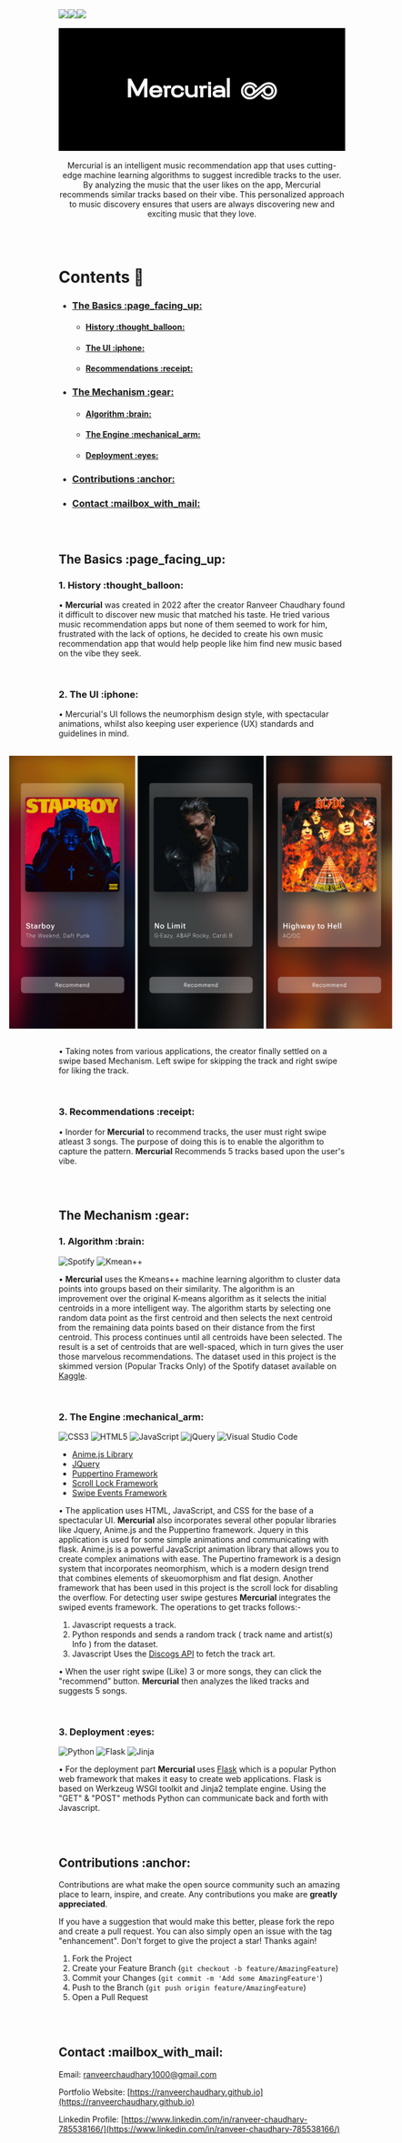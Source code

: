 
<div align = "center" style = "display:flex; flex-direction:row;">
  <img src = "https://img.shields.io/github/license/ranveerchaudhary/Mercurial?style=for-the-badge">
  <img src = "https://img.shields.io/github/issues/ranveerchaudhary/Mercurial?style=for-the-badge">
  <img src = "https://img.shields.io/github/issues-pr/ranveerchaudhary/Mercurial?style=for-the-badge">
</div>

<br>

<div align="center">
  <img src = "https://github.com/ranveerchaudhary/Mercurial/blob/main/Mercurial.gif">
</div>
<p align = "center">
  Mercurial is an intelligent music recommendation app that uses cutting-edge machine learning algorithms to suggest incredible tracks to the user. By analyzing the music that the user likes on the app, Mercurial recommends similar tracks based on their vibe. This personalized approach to music discovery ensures that users are always discovering new and exciting music that they love.
</p>

##

<br>

# Contents :rocket:
<div>
  <ul>
    <li>
    <h3><a href = "#basics">The Basics :page_facing_up:</a></h3>
    <ul>
      <li>
        <h4><a href = "#history">History :thought_balloon:</a></h4>
      </li>
      <li>
        <h4><a href = "#ui">The UI :iphone:</a></h4>
      </li>
      <li>
        <h4><a href = "#recommendations">Recommendations :receipt:</a></h4>
      </li>
    </ul>
    </li>
    <li>
      <h3><a href = "#mechanism">The Mechanism :gear:</a></h3>
      <ul>
      <li>
        <h4><a href = "#algorithm">Algorithm :brain:</a></h4>
      </li>
      <li>
        <h4><a href = "#engine">The Engine :mechanical_arm:</a></h4>
      </li>
      <li>
        <h4><a href = "#deployment">Deployment :eyes:</a></h4>
      </li>
    </ul>
    </li>
    <li>
      <h3><a href = "#contributions">Contributions :anchor:</a></h3>
    </li>
    <li>
      <h3><a href = "#contact">Contact :mailbox_with_mail:<a/></h3>
    </li>
  </ul>
</div>

##

<br>

<h2 id = "basics">The Basics :page_facing_up:</h2>

<h3 id = "history">1. History :thought_balloon:</h3>
<p>• <strong>Mercurial</strong> was created in 2022 after the creator Ranveer Chaudhary found it difficult to discover new music that matched his taste. He tried various music recommendation apps but none of them seemed to work for him, frustrated with the lack of options, he decided to create his own music recommendation app that would help people like him find new music based on the vibe they seek. </p>

<br>

<h3 id = "ui">2. The UI :iphone:</h3>

<p>• Mercurial's UI follows the neumorphism design style, with spectacular animations, whilst also keeping user experience (UX) standards and guidelines in mind.</p>

<br>
<div align = "center" style = "display: flex; flex-direction: row; justify-content: center; align-items: center;">
  <img height = "480vh" width = "auto" src = "https://github.com/ranveerchaudhary/Mercurial/blob/main/gar/Wknd.png">
  &nbsp
  &nbsp
  <img height = "480vh" width = "auto" src = "https://github.com/ranveerchaudhary/Mercurial/blob/main/gar/GNoLimit.png">
  &nbsp
  &nbsp
  <img height = "480vh" width = "auto" src = "https://github.com/ranveerchaudhary/Mercurial/blob/main/gar/ACDC.png">
  &nbsp
  &nbsp
</div>

<br>

<p>• Taking notes from various applications, the creator finally settled on a swipe based Mechanism. Left swipe for skipping the track and right swipe for liking the track.</p>

<br>

<h3 id = "recommendations">3. Recommendations :receipt:</h3>
<p>• Inorder for <strong>Mercurial</strong> to recommend tracks, the user must right swipe atleast 3 songs. The purpose of doing this is to enable the algorithm to capture the pattern. <strong>Mercurial</strong> Recommends 5 tracks based upon the user's vibe.</p>

##

<br>

<h2 id = "mechanism">The Mechanism :gear:</h2>
  
<h3 id = "algorithm">1. Algorithm :brain:</h3>
  
![Spotify](https://img.shields.io/badge/Spotify-1ED760?style=for-the-badge&logo=spotify&logoColor=white)
![Kmean++](https://img.shields.io/badge/Weights_&_Biases-FFBE00?style=for-the-badge&logo=WeightsAndBiases&logoColor=white)
<p>• <strong>Mercurial</strong> uses the Kmeans++ machine learning algorithm to cluster data points into groups based on their similarity. The algorithm is an improvement over the original K-means algorithm as it selects the initial centroids in a more intelligent way. The algorithm starts by selecting one random data point as the first centroid and then selects the next centroid from the remaining data points based on their distance from the first centroid. This process continues until all centroids have been selected. The result is a set of centroids that are well-spaced, which in turn gives the user those marvelous recommendations. The dataset used in this project is the skimmed version (Popular Tracks Only) of the Spotify dataset available on <a href = "https://www.kaggle.com/datasets/mrmorj/dataset-of-songs-in-spotify">Kaggle</a>.<p>
  
<br>

<h3 id = "engine">2. The Engine :mechanical_arm:</h3>

![CSS3](https://img.shields.io/badge/css3-%231572B6.svg?style=for-the-badge&logo=css3&logoColor=white)
![HTML5](https://img.shields.io/badge/html5-%23E34F26.svg?style=for-the-badge&logo=html5&logoColor=white)
![JavaScript](https://img.shields.io/badge/javascript-%23323330.svg?style=for-the-badge&logo=javascript&logoColor=%23F7DF1E)
![jQuery](https://img.shields.io/badge/jquery-%230769AD.svg?style=for-the-badge&logo=jquery&logoColor=white)
![Visual Studio Code](https://img.shields.io/badge/Visual%20Studio%20Code-0078d7.svg?style=for-the-badge&logo=visual-studio-code&logoColor=white)
  
<ul>
  <li><a href = "https://github.com/juliangarnier/anime">Anime.js Library</a></li>
  <li><a href = "https://github.com/jquery/jquery">JQuery</a></li>
  <li><a href = "https://github.com/codedgar/Puppertino">Puppertino Framework</a></li>
  <li><a href = "https://github.com/FL3NKEY/scroll-lock">Scroll Lock Framework</a></li>
  <li><a href = "https://github.com/john-doherty/swiped-events">Swipe Events Framework</a></li>
</ul>

<p>• The application uses HTML, JavaScript, and CSS for the base of a spectacular UI. <strong>Mercurial</strong> also incorporates several other popular libraries like Jquery, Anime.js and the Puppertino framework. Jquery in this application is used for some simple animations and communicating with flask. Anime.js is a powerful JavaScript animation library that allows you to create complex animations with ease. The Pupertino framework is a design system that incorporates neomorphism, which is a modern design trend that combines elements of skeuomorphism and flat design. Another framework that has been used in this project is the scroll lock for disabling the overflow. For detecting user swipe gestures <strong>Mercurial</strong> integrates the swiped events framework. The operations to get tracks follows:- 

1. Javascript requests a track.
2. Python responds and sends a random track ( track name and artist(s) Info ) from the dataset.
3. Javascript Uses the <a href = "https://www.discogs.com/developers">Discogs API</a> to fetch the track art.</p>

<p>• When the user right swipe (Like) 3 or more songs, they can click the "recommend" button. <strong>Mercurial</strong> then analyzes the liked tracks and suggests 5 songs.</p>

<br>

<h3 id = "deployment">3. Deployment :eyes:</h3>

![Python](https://img.shields.io/badge/python-3670A0?style=for-the-badge&logo=python&logoColor=ffdd54)
![Flask](https://img.shields.io/badge/flask-%23000.svg?style=for-the-badge&logo=flask&logoColor=white)
![Jinja](https://img.shields.io/badge/jinja-white.svg?style=for-the-badge&logo=jinja&logoColor=black)

<p>• For the deployment part <strong>Mercurial</strong> uses <a href = "https://flask.palletsprojects.com/en/2.3.x/">Flask</a> which is a popular Python web framework that makes it easy to create web applications. Flask is based on Werkzeug WSGI toolkit and Jinja2 template engine. Using the "GET" & "POST" methods Python can communicate back and forth with Javascript.<p/>

##

<br>

<h2 id = "contributions">Contributions :anchor:</h2>

Contributions are what make the open source community such an amazing place to learn, inspire, and create. Any contributions you make are **greatly appreciated**.

If you have a suggestion that would make this better, please fork the repo and create a pull request. You can also simply open an issue with the tag "enhancement".
Don't forget to give the project a star! Thanks again!

1. Fork the Project
2. Create your Feature Branch (`git checkout -b feature/AmazingFeature`)
3. Commit your Changes (`git commit -m 'Add some AmazingFeature'`)
4. Push to the Branch (`git push origin feature/AmazingFeature`)
5. Open a Pull Request

##

<br>

<h2 id = "contact">Contact :mailbox_with_mail:</h2>

Email: ranveerchaudhary1000@gmail.com

Portfolio Website: [https://ranveerchaudhary.github.io](https://ranveerchaudhary.github.io)

Linkedin Profile: [https://www.linkedin.com/in/ranveer-chaudhary-785538166/](https://www.linkedin.com/in/ranveer-chaudhary-785538166/)
